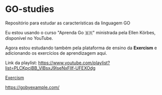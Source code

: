 # GO-studies
Repositório para estudar as características da linguagem GO

Eu estou usando o curso "Aprenda Go 🇧🇷" ministrada pela Ellen Körbes, disponível no YouTube.

Agora estou estudando também pela plataforma de ensino da __Exercism__ e adicionando os exercícios de aprendizagem aqui.

Link da playlist: https://www.youtube.com/playlist?list=PLCKpcjBB_VlBsxJ9IseNxFllf-UFEXOdg

[Exercism](https://exercism.org/)

https://gobyexample.com/